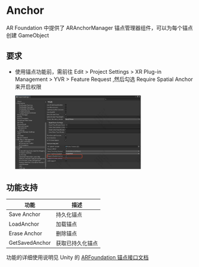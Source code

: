 # Anchor
AR Foundation 中提供了 ARAnchorManager 锚点管理器组件，可以为每个锚点创建 GameObject

## 要求

- 使用锚点功能前，需前往 Edit > Project Settings > XR Plug-in Management > YVR > Feature Request ,然后勾选 Require Spatial Anchor 来开启权限

    <img src="./Image/SpatialAnchor.png" alt="SpatialAnchor" style="width: 70%;">

## 功能支持

| 功能 | 描述 |
| - | - |
| Save Anchor | 持久化锚点 |
| LoadAnchor | 加载锚点 |
| Erase Anchor | 删除锚点 |
| GetSavedAnchor | 获取已持久化锚点 |

功能的详细使用说明见 Unity 的 [ARFoundation 锚点接口文档](https://docs.unity3d.com/Packages/com.unity.xr.arfoundation@6.2/manual/features/anchors/aranchormanager.html)
